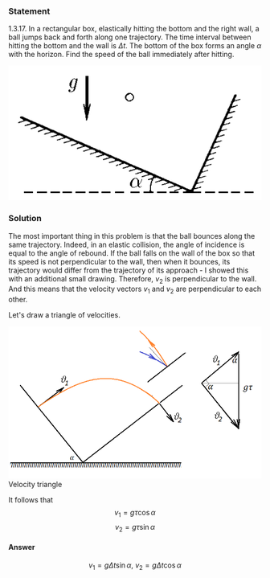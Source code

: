 ###  Statement 

$1.3.17.$ In a rectangular box, elastically hitting the bottom and the right wall, a ball jumps back and forth along one trajectory. The time interval between hitting the bottom and the wall is $\Delta t$. The bottom of the box forms an angle $\alpha$ with the horizon. Find the speed of the ball immediately after hitting. 

![ For problem $1.3.17$ |506x269, 34%](../../img/1.3.17/statement.png)

### Solution

The most important thing in this problem is that the ball bounces along the same trajectory. Indeed, in an elastic collision, the angle of incidence is equal to the angle of rebound. If the ball falls on the wall of the box so that its speed is not perpendicular to the wall, then when it bounces, its trajectory would differ from the trajectory of its approach - I showed this with an additional small drawing. Therefore, $v_2$ is perpendicular to the wall. And this means that the velocity vectors $v_1$ and $v_2$ are perpendicular to each other. 

Let's draw a triangle of velocities. 

![ Velocity triangle |814x489, 59%](../../img/1.3.17/drawing.png)  Velocity triangle 

It follows that $$v_1 = g \tau\cos\alpha$$ $$v_2 = g \tau\sin\alpha$$ 

#### Answer

$$v_{1}=g\Delta t\sin\alpha\text{, }v_{2}=g\Delta t\cos\alpha$$ 
